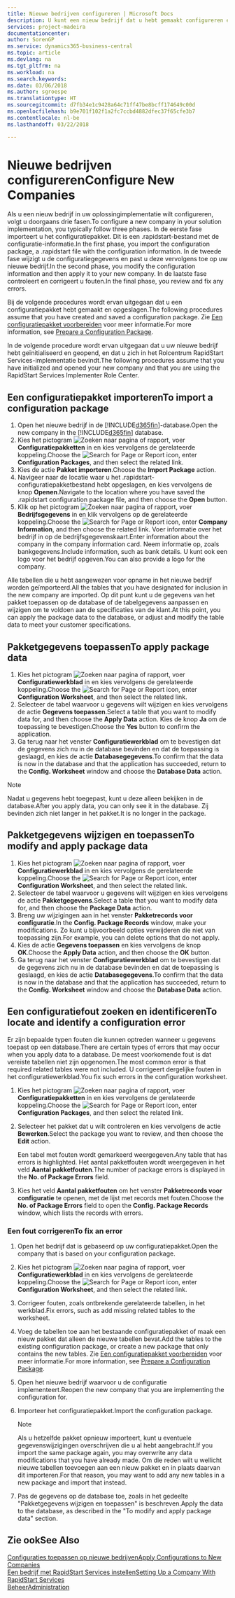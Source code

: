 ```yaml
---
title: Nieuwe bedrijven configureren | Microsoft Docs
description: U kunt een nieuw bedrijf dat u hebt gemaakt configureren en aanpassen. U kunt uw implementatie verder afstellen door de configuratie te voltooien in drie fasen.
services: project-madeira
documentationcenter: 
author: SorenGP
ms.service: dynamics365-business-central
ms.topic: article
ms.devlang: na
ms.tgt_pltfrm: na
ms.workload: na
ms.search.keywords: 
ms.date: 03/06/2018
ms.author: sgroespe
ms.translationtype: HT
ms.sourcegitcommit: d7fb34e1c9428a64c71ff47be8bcff174649c00d
ms.openlocfilehash: b9e701f102f1a2fc7ccbd4882dfec37f65cfe3b7
ms.contentlocale: nl-be
ms.lasthandoff: 03/22/2018

---
```

# <a name="configure-new-companies"></a><span data-ttu-id="56a6f-104">Nieuwe bedrijven configureren</span><span class="sxs-lookup"><span data-stu-id="56a6f-104">Configure New Companies</span></span>
<span data-ttu-id="56a6f-105">Als u een nieuw bedrijf in uw oplossingimplementatie wilt configureren, volgt u doorgaans drie fasen.</span><span class="sxs-lookup"><span data-stu-id="56a6f-105">To configure a new company in your solution implementation, you typically follow three phases.</span></span> <span data-ttu-id="56a6f-106">In de eerste fase importeert u het configuratiepakket. Dit is een .rapidstart-bestand met de configuratie-informatie.</span><span class="sxs-lookup"><span data-stu-id="56a6f-106">In the first phase, you import the configuration package, a .rapidstart file with the configuration information.</span></span> <span data-ttu-id="56a6f-107">In de tweede fase wijzigt u de configuratiegegevens en past u deze vervolgens toe op uw nieuwe bedrijf.</span><span class="sxs-lookup"><span data-stu-id="56a6f-107">In the second phase, you modify the configuration information and then apply it to your new company.</span></span> <span data-ttu-id="56a6f-108">In de laatste fase controleert en corrigeert u fouten.</span><span class="sxs-lookup"><span data-stu-id="56a6f-108">In the final phase, you review and fix any errors.</span></span>  

<span data-ttu-id="56a6f-109">Bij de volgende procedures wordt ervan uitgegaan dat u een configuratiepakket hebt gemaakt en opgeslagen.</span><span class="sxs-lookup"><span data-stu-id="56a6f-109">The following procedures assume that you have created and saved a configuration package.</span></span> <span data-ttu-id="56a6f-110">Zie [Een configuratiepakket voorbereiden](admin-how-to-prepare-a-configuration-package.md) voor meer informatie.</span><span class="sxs-lookup"><span data-stu-id="56a6f-110">For more information, see [Prepare a Configuration Package](admin-how-to-prepare-a-configuration-package.md).</span></span>  

<span data-ttu-id="56a6f-111">In de volgende procedure wordt ervan uitgegaan dat u uw nieuwe bedrijf hebt geïnitialiseerd en geopend, en dat u zich in het Rolcentrum RapidStart Services-implementatie bevindt.</span><span class="sxs-lookup"><span data-stu-id="56a6f-111">The following procedures assume that you have initialized and opened your new company and that you are using the RapidStart Services Implementer Role Center.</span></span>

## <a name="to-import-a-configuration-package"></a><span data-ttu-id="56a6f-112">Een configuratiepakket importeren</span><span class="sxs-lookup"><span data-stu-id="56a6f-112">To import a configuration package</span></span>  
1. <span data-ttu-id="56a6f-113">Open het nieuwe bedrijf in de [!INCLUDE[d365fin](includes/d365fin_md.md)]-database.</span><span class="sxs-lookup"><span data-stu-id="56a6f-113">Open the new company in the [!INCLUDE[d365fin](includes/d365fin_md.md)] database.</span></span>  
2. <span data-ttu-id="56a6f-114">Kies het pictogram ![Zoeken naar pagina of rapport](media/ui-search/search_small.png "pictogram Zoeken naar pagina of rapport"), voer **Configuratiepakketten** in en kies vervolgens de gerelateerde koppeling.</span><span class="sxs-lookup"><span data-stu-id="56a6f-114">Choose the ![Search for Page or Report](media/ui-search/search_small.png "Search for Page or Report icon") icon, enter **Configuration Packages**, and then select the related link.</span></span>  
3. <span data-ttu-id="56a6f-115">Kies de actie **Pakket importeren**.</span><span class="sxs-lookup"><span data-stu-id="56a6f-115">Choose the **Import Package** action.</span></span>  
4. <span data-ttu-id="56a6f-116">Navigeer naar de locatie waar u het .rapidstart-configuratiepakketbestand hebt opgeslagen, en kies vervolgens de knop **Openen**.</span><span class="sxs-lookup"><span data-stu-id="56a6f-116">Navigate to the location where you have saved the .rapidstart configuration package file, and then choose the **Open** button.</span></span>  
5. <span data-ttu-id="56a6f-117">Klik op het pictogram ![Zoeken naar pagina of rapport](media/ui-search/search_small.png "pictogram Zoeken naar pagina of rapport"), voer **Bedrijfsgegevens** in en klik vervolgens op de gerelateerde koppeling.</span><span class="sxs-lookup"><span data-stu-id="56a6f-117">Choose the ![Search for Page or Report](media/ui-search/search_small.png "Search for Page or Report icon") icon, enter **Company Information**, and then choose the related link.</span></span> <span data-ttu-id="56a6f-118">Voer informatie over het bedrijf in op de bedrijfsgegevenskaart.</span><span class="sxs-lookup"><span data-stu-id="56a6f-118">Enter information about the company in the company information card.</span></span> <span data-ttu-id="56a6f-119">Neem informatie op, zoals bankgegevens.</span><span class="sxs-lookup"><span data-stu-id="56a6f-119">Include information, such as bank details.</span></span> <span data-ttu-id="56a6f-120">U kunt ook een logo voor het bedrijf opgeven.</span><span class="sxs-lookup"><span data-stu-id="56a6f-120">You can also provide a logo for the company.</span></span>  

<span data-ttu-id="56a6f-121">Alle tabellen die u hebt aangewezen voor opname in het nieuwe bedrijf worden geïmporteerd.</span><span class="sxs-lookup"><span data-stu-id="56a6f-121">All the tables that you have designated for inclusion in the new company are imported.</span></span> <span data-ttu-id="56a6f-122">Op dit punt kunt u de gegevens van het pakket toepassen op de database of de tabelgegevens aanpassen en wijzigen om te voldoen aan de specificaties van de klant.</span><span class="sxs-lookup"><span data-stu-id="56a6f-122">At this point, you can apply the package data to the database, or adjust and modify the table data to meet your customer specifications.</span></span>  

## <a name="to-apply-package-data"></a><span data-ttu-id="56a6f-123">Pakketgegevens toepassen</span><span class="sxs-lookup"><span data-stu-id="56a6f-123">To apply package data</span></span>  
1. <span data-ttu-id="56a6f-124">Kies het pictogram ![Zoeken naar pagina of rapport](media/ui-search/search_small.png "pictogram Zoeken naar pagina of rapport"), voer **Configuratiewerkblad** in en kies vervolgens de gerelateerde koppeling.</span><span class="sxs-lookup"><span data-stu-id="56a6f-124">Choose the ![Search for Page or Report](media/ui-search/search_small.png "Search for Page or Report icon") icon, enter **Configuration Worksheet**, and then select the related link.</span></span>  
2. <span data-ttu-id="56a6f-125">Selecteer de tabel waarvoor u gegevens wilt wijzigen en kies vervolgens de actie **Gegevens toepassen**.</span><span class="sxs-lookup"><span data-stu-id="56a6f-125">Select a table that you want to modify data for, and then choose the **Apply Data** action.</span></span> <span data-ttu-id="56a6f-126">Kies de knop **Ja** om de toepassing te bevestigen.</span><span class="sxs-lookup"><span data-stu-id="56a6f-126">Choose the **Yes** button to confirm the application.</span></span>
3. <span data-ttu-id="56a6f-127">Ga terug naar het venster **Configuratiewerkblad** om te bevestigen dat de gegevens zich nu in de database bevinden en dat de toepassing is geslaagd, en kies de actie **Databasegegevens**.</span><span class="sxs-lookup"><span data-stu-id="56a6f-127">To confirm that the data is now in the database and that the application has succeeded, return to the **Config. Worksheet** window and choose the **Database Data** action.</span></span>  

> [!NOTE]  
>  <span data-ttu-id="56a6f-128">Nadat u gegevens hebt toegepast, kunt u deze alleen bekijken in de database.</span><span class="sxs-lookup"><span data-stu-id="56a6f-128">After you apply data, you can only see it in the database.</span></span> <span data-ttu-id="56a6f-129">Zij bevinden zich niet langer in het pakket.</span><span class="sxs-lookup"><span data-stu-id="56a6f-129">It is no longer in the package.</span></span>  

## <a name="to-modify-and-apply-package-data"></a><span data-ttu-id="56a6f-130">Pakketgegevens wijzigen en toepassen</span><span class="sxs-lookup"><span data-stu-id="56a6f-130">To modify and apply package data</span></span>  
1. <span data-ttu-id="56a6f-131">Kies het pictogram ![Zoeken naar pagina of rapport](media/ui-search/search_small.png "pictogram Zoeken naar pagina of rapport"), voer **Configuratiewerkblad** in en kies vervolgens de gerelateerde koppeling.</span><span class="sxs-lookup"><span data-stu-id="56a6f-131">Choose the ![Search for Page or Report](media/ui-search/search_small.png "Search for Page or Report icon") icon, enter **Configuration Worksheet**, and then select the related link.</span></span>  
2. <span data-ttu-id="56a6f-132">Selecteer de tabel waarvoor u gegevens wilt wijzigen en kies vervolgens de actie **Pakketgegevens**.</span><span class="sxs-lookup"><span data-stu-id="56a6f-132">Select a table that you want to modify data for, and then choose the **Package Data** action.</span></span>  
3. <span data-ttu-id="56a6f-133">Breng uw wijzigingen aan in het venster **Pakketrecords voor configuratie**.</span><span class="sxs-lookup"><span data-stu-id="56a6f-133">In the **Config. Package Records** window, make your modifications.</span></span> <span data-ttu-id="56a6f-134">Zo kunt u bijvoorbeeld opties verwijderen die niet van toepassing zijn.</span><span class="sxs-lookup"><span data-stu-id="56a6f-134">For example, you can delete options that do not apply.</span></span>  
4. <span data-ttu-id="56a6f-135">Kies de actie **Gegevens toepassen** en kies vervolgens de knop **OK**.</span><span class="sxs-lookup"><span data-stu-id="56a6f-135">Choose the **Apply Data** action, and then choose the **OK** button.</span></span>  
5. <span data-ttu-id="56a6f-136">Ga terug naar het venster **Configuratiewerkblad** om te bevestigen dat de gegevens zich nu in de database bevinden en dat de toepassing is geslaagd, en kies de actie **Databasegegevens**.</span><span class="sxs-lookup"><span data-stu-id="56a6f-136">To confirm that the data is now in the database and that the application has succeeded, return to the **Config. Worksheet** window and choose the **Database Data** action.</span></span>  

## <a name="to-locate-and-identify-a-configuration-error"></a><span data-ttu-id="56a6f-137">Een configuratiefout zoeken en identificeren</span><span class="sxs-lookup"><span data-stu-id="56a6f-137">To locate and identify a configuration error</span></span>  
<span data-ttu-id="56a6f-138">Er zijn bepaalde typen fouten die kunnen optreden wanneer u gegevens toepast op een database.</span><span class="sxs-lookup"><span data-stu-id="56a6f-138">There are certain types of errors that may occur when you apply data to a database.</span></span> <span data-ttu-id="56a6f-139">De meest voorkomende fout is dat vereiste tabellen niet zijn opgenomen.</span><span class="sxs-lookup"><span data-stu-id="56a6f-139">The most common error is that required related tables were not included.</span></span> <span data-ttu-id="56a6f-140">U corrigeert dergelijke fouten in het configuratiewerkblad.</span><span class="sxs-lookup"><span data-stu-id="56a6f-140">You fix such errors in the configuration worksheet.</span></span>

1. <span data-ttu-id="56a6f-141">Kies het pictogram ![Zoeken naar pagina of rapport](media/ui-search/search_small.png "pictogram Zoeken naar pagina of rapport"), voer **Configuratiepakketten** in en kies vervolgens de gerelateerde koppeling.</span><span class="sxs-lookup"><span data-stu-id="56a6f-141">Choose the ![Search for Page or Report](media/ui-search/search_small.png "Search for Page or Report icon") icon, enter **Configuration Packages**, and then select the related link.</span></span>  
2. <span data-ttu-id="56a6f-142">Selecteer het pakket dat u wilt controleren en kies vervolgens de actie **Bewerken**.</span><span class="sxs-lookup"><span data-stu-id="56a6f-142">Select the package you want to review, and then choose the **Edit** action.</span></span>  

    <span data-ttu-id="56a6f-143">Een tabel met fouten wordt gemarkeerd weergegeven.</span><span class="sxs-lookup"><span data-stu-id="56a6f-143">Any table that has errors is highlighted.</span></span> <span data-ttu-id="56a6f-144">Het aantal pakketfouten wordt weergegeven in het veld **Aantal pakketfouten**.</span><span class="sxs-lookup"><span data-stu-id="56a6f-144">The number of package errors is displayed in the **No. of Package Errors** field.</span></span>  

3. <span data-ttu-id="56a6f-145">Kies het veld **Aantal pakketfouten** om het venster **Pakketrecords voor configuratie** te openen, met de lijst met records met fouten.</span><span class="sxs-lookup"><span data-stu-id="56a6f-145">Choose the **No. of Package Errors** field to open the **Config. Package Records** window, which lists the records with errors.</span></span>  

### <a name="to-fix-an-error"></a><span data-ttu-id="56a6f-146">Een fout corrigeren</span><span class="sxs-lookup"><span data-stu-id="56a6f-146">To fix an error</span></span>  
1. <span data-ttu-id="56a6f-147">Open het bedrijf dat is gebaseerd op uw configuratiepakket.</span><span class="sxs-lookup"><span data-stu-id="56a6f-147">Open the company that is based on your configuration package.</span></span>  
2. <span data-ttu-id="56a6f-148">Kies het pictogram ![Zoeken naar pagina of rapport](media/ui-search/search_small.png "pictogram Zoeken naar pagina of rapport"), voer **Configuratiewerkblad** in en kies vervolgens de gerelateerde koppeling.</span><span class="sxs-lookup"><span data-stu-id="56a6f-148">Choose the ![Search for Page or Report](media/ui-search/search_small.png "Search for Page or Report icon") icon, enter **Configuration Worksheet**, and then select the related link.</span></span>  
3. <span data-ttu-id="56a6f-149">Corrigeer fouten, zoals ontbrekende gerelateerde tabellen, in het werkblad.</span><span class="sxs-lookup"><span data-stu-id="56a6f-149">Fix errors, such as add missing related tables to the worksheet.</span></span>  
4. <span data-ttu-id="56a6f-150">Voeg de tabellen toe aan het bestaande configuratiepakket of maak een nieuw pakket dat alleen de nieuwe tabellen bevat.</span><span class="sxs-lookup"><span data-stu-id="56a6f-150">Add the tables to the existing configuration package, or create a new package that only contains the new tables.</span></span> <span data-ttu-id="56a6f-151">Zie [Een configuratiepakket voorbereiden](admin-how-to-prepare-a-configuration-package.md) voor meer informatie.</span><span class="sxs-lookup"><span data-stu-id="56a6f-151">For more information, see [Prepare a Configuration Package](admin-how-to-prepare-a-configuration-package.md).</span></span>  
5. <span data-ttu-id="56a6f-152">Open het nieuwe bedrijf waarvoor u de configuratie implementeert.</span><span class="sxs-lookup"><span data-stu-id="56a6f-152">Reopen the new company that you are implementing the configuration for.</span></span>  
6. <span data-ttu-id="56a6f-153">Importeer het configuratiepakket.</span><span class="sxs-lookup"><span data-stu-id="56a6f-153">Import the configuration package.</span></span>  

    > [!NOTE]  
    >  <span data-ttu-id="56a6f-154">Als u hetzelfde pakket opnieuw importeert, kunt u eventuele gegevenswijzigingen overschrijven die u al hebt aangebracht.</span><span class="sxs-lookup"><span data-stu-id="56a6f-154">If you import the same package again, you may overwrite any data modifications that you have already made.</span></span> <span data-ttu-id="56a6f-155">Om die reden wilt u wellicht nieuwe tabellen toevoegen aan een nieuw pakket en in plaats daarvan dit importeren.</span><span class="sxs-lookup"><span data-stu-id="56a6f-155">For that reason, you may want to add any new tables in a new package and import that instead.</span></span>  

7. <span data-ttu-id="56a6f-156">Pas de gegevens op de database toe, zoals in het gedeelte "Pakketgegevens wijzigen en toepassen" is beschreven.</span><span class="sxs-lookup"><span data-stu-id="56a6f-156">Apply the data to the database, as described in the "To modify and apply package data" section.</span></span>

## <a name="see-also"></a><span data-ttu-id="56a6f-157">Zie ook</span><span class="sxs-lookup"><span data-stu-id="56a6f-157">See Also</span></span>  
[<span data-ttu-id="56a6f-158">Configuraties toepassen op nieuwe bedrijven</span><span class="sxs-lookup"><span data-stu-id="56a6f-158">Apply Configurations to New Companies</span></span>](admin-apply-configuration-to-new-companies.md)  
[<span data-ttu-id="56a6f-159">Een bedrijf met RapidStart Services instellen</span><span class="sxs-lookup"><span data-stu-id="56a6f-159">Setting Up a Company With RapidStart Services</span></span>](admin-set-up-a-company-with-rapidstart.md)  
[<span data-ttu-id="56a6f-160">Beheer</span><span class="sxs-lookup"><span data-stu-id="56a6f-160">Administration</span></span>](admin-setup-and-administration.md)


